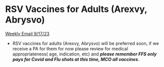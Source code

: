 # RSV Vaccines for Adults (Arexvy, Abrysvo)

[Weekly Email 9/17/23](https://mygainwell-my.sharepoint.com/:w:/g/personal/christopher_nguyen_gainwelltechnologies_com/EQHIiVRMV0JItdE1xbrH084BeLCDc-v0jIcpNVe5-T1UUA?e=jonYgh)

- RSV vaccines for adults (Arexvy, Abrysvo) will be preferred soon, if we receive a PA for them for now please review for medical appropriateness( age, indication, etc) and ***please remember FFS only pays for Covid and Flu shots at this time, MCO all vaccines***.
